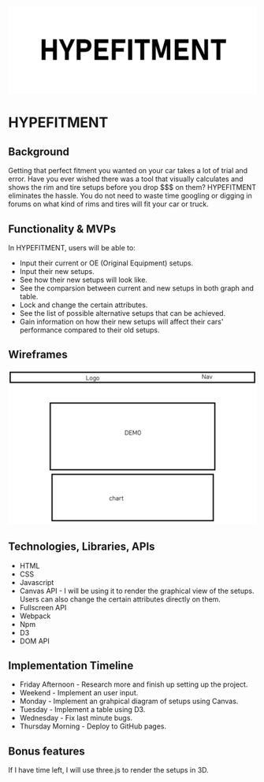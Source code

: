 ![Logo](/assets/hypefitment-logo.png)

# HYPEFITMENT

## Background

Getting that perfect fitment you wanted on your car takes a lot of trial and error. Have you ever wished there was a tool that visually calculates and shows the rim and tire setups before you drop $$$ on them? HYPEFITMENT eliminates the hassle. You do not need to waste time googling or digging in forums on what kind of rims and tires will fit your car or truck.

## Functionality & MVPs

In HYPEFITMENT, users will be able to:

* Input their current or OE (Original Equipment) setups.
* Input their new setups.
* See how their new setups will look like.
* See the comparsion between current and new setups in both graph and table.
* Lock and change the certain attributes.
* See the list of possible alternative setups that can be achieved.
* Gain information on how their new setups will affect their cars' performance compared to their old setups.

## Wireframes

![Wireframe](/assets/wireframe.png)

## Technologies, Libraries, APIs

* HTML
* CSS
* Javascript
* Canvas API - I will be using it to render the graphical view of the setups. Users can also change the certain attributes directly on them.
* Fullscreen API
* Webpack
* Npm
* D3
* DOM API

## Implementation Timeline
* Friday Afternoon - Research more and finish up setting up the project.
* Weekend - Implement an user input.
* Monday - Implement an grahpical diagram of setups using Canvas.
* Tuesday - Implement a table using D3.
* Wednesday - Fix last minute bugs.
* Thursday Morning - Deploy to GitHub pages. 

## Bonus features

If I have time left, I will use three.js to render the setups in 3D.